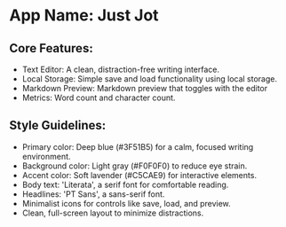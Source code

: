 # **App Name**: Just Jot

## Core Features:

- Text Editor: A clean, distraction-free writing interface.
- Local Storage: Simple save and load functionality using local storage.
- Markdown Preview: Markdown preview that toggles with the editor
- Metrics: Word count and character count.

## Style Guidelines:

- Primary color: Deep blue (#3F51B5) for a calm, focused writing environment.
- Background color: Light gray (#F0F0F0) to reduce eye strain.
- Accent color: Soft lavender (#C5CAE9) for interactive elements.
- Body text: 'Literata', a serif font for comfortable reading.
- Headlines: 'PT Sans', a sans-serif font.
- Minimalist icons for controls like save, load, and preview.
- Clean, full-screen layout to minimize distractions.